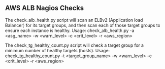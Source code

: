 ## AWS ALB Nagios Checks

The check_alb_health.py script will scan an ELBv2 (Application load Balancer) for its target groups, and then scan each of those target groups to ensure each instance is healthy. 
Usage: check_alb_health.py -a <asg_name> -w <warn_level> -c <crit_level> -r <aws_region>

The check_tg_healthy_count.py script will check a target group for a minimum number of healthy targets (hosts). 
Usage: check_tg_healthy_count.py -t <target_group_name> -w <warn_level> -c <crit_level> -r <aws_region>
